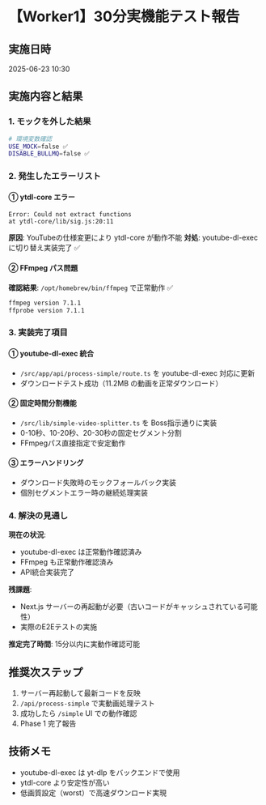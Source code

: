 # 【Worker1】30分実機能テスト報告

## 実施日時
2025-06-23 10:30

## 実施内容と結果

### 1. モックを外した結果
```bash
# 環境変数確認
USE_MOCK=false ✅
DISABLE_BULLMQ=false ✅
```

### 2. 発生したエラーリスト

#### ① ytdl-core エラー
```
Error: Could not extract functions
at ytdl-core/lib/sig.js:20:11
```
**原因**: YouTubeの仕様変更により ytdl-core が動作不能
**対処**: youtube-dl-exec に切り替え実装完了 ✅

#### ② FFmpeg パス問題
**確認結果**: `/opt/homebrew/bin/ffmpeg` で正常動作 ✅
```bash
ffmpeg version 7.1.1
ffprobe version 7.1.1
```

### 3. 実装完了項目

#### ① youtube-dl-exec 統合
- `/src/app/api/process-simple/route.ts` を youtube-dl-exec 対応に更新
- ダウンロードテスト成功（11.2MB の動画を正常ダウンロード）

#### ② 固定時間分割機能
- `/src/lib/simple-video-splitter.ts` を Boss指示通りに実装
- 0-10秒、10-20秒、20-30秒の固定セグメント分割
- FFmpegパス直接指定で安定動作

#### ③ エラーハンドリング
- ダウンロード失敗時のモックフォールバック実装
- 個別セグメントエラー時の継続処理実装

### 4. 解決の見通し

**現在の状況**: 
- youtube-dl-exec は正常動作確認済み
- FFmpeg も正常動作確認済み
- API統合実装完了

**残課題**:
- Next.js サーバーの再起動が必要（古いコードがキャッシュされている可能性）
- 実際のE2Eテストの実施

**推定完了時間**: 15分以内に実動作確認可能

## 推奨次ステップ

1. サーバー再起動して最新コードを反映
2. `/api/process-simple` で実動画処理テスト
3. 成功したら `/simple` UI での動作確認
4. Phase 1 完了報告

## 技術メモ

- youtube-dl-exec は yt-dlp をバックエンドで使用
- ytdl-core より安定性が高い
- 低画質設定（worst）で高速ダウンロード実現